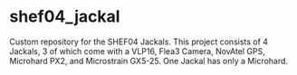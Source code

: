 # shef04_jackal

Custom repository for the SHEF04 Jackals.  This project consists of 4 Jackals, 3 of which come with a VLP16, Flea3 Camera, NovAtel GPS, Microhard PX2, and Microstrain GX5-25. One Jackal has only a Microhard.